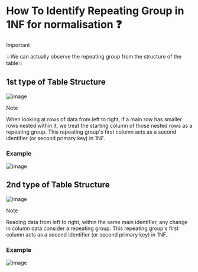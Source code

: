 # How To Identify Repeating Group in 1NF for normalisation ❓
> [!IMPORTANT]
> 💥We can actually observe the repeating group from the structure of the table💥

## 1st type of Table Structure
![image](https://github.com/user-attachments/assets/f72d0df9-bf31-4120-b283-7f3d2fcf6b42)
> [!NOTE]
> When looking at rows of data from left to right, if a main row has smaller rows nested within it, we treat the starting column of those nested rows as a repeating group. This repeating group's first column acts as a second identifier (or second primary key) in 1NF.

### Example
![image](https://github.com/user-attachments/assets/3a514099-5e5c-417c-a442-8da5fc4b21d5)



## 2nd type of Table Structure
![image](https://github.com/user-attachments/assets/1fd7a057-a25f-4164-b4dc-fd80d4f9c094)
> [!NOTE]
> Reading data from left to right, within the same main identifier, any change in column data consider a repeating group. This repeating group's first column acts as a second identifier (or second primary key) in 1NF.

### Example
![image](https://github.com/user-attachments/assets/41042019-ed74-419a-be77-288f7842d3b2)
